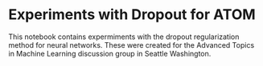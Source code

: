 # Experiments with Dropout for ATOM

This notebook contains expermiments with the dropout regularization method for neural networks.  These were created for the Advanced Topics in Machine Learning discussion group in Seattle Washington.
